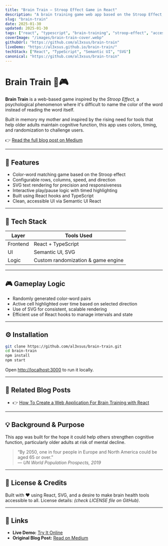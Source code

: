 ```yaml
---
title: "Brain Train – Stroop Effect Game in React"
description: "A brain training game web app based on the Stroop Effect, built with React, TypeScript, and Semantic UI. Inspired by cognitive science and personal motivation."
slug: "brain-train"
date: 2025-01-30
updated: 2025-01-30
tags: ["react", "typescript", "brain-training", "stroop-effect", "accessibility", "games", "semantic-ui"]
coverImage: "/images/brain-train-cover.webp"
githubUrl: "https://github.com/al3xsus/brain-train"
liveDemo: "https://al3xsus.github.io/brain-train/"
techStack: ["React", "TypeScript", "Semantic UI", "SVG"]
canonical: "https://github.com/al3xsus/brain-train"
---
```


# Brain Train 🧠🎮

**Brain Train** is a web-based game inspired by the *Stroop Effect*, a psychological phenomenon where it's difficult to name the color of the word instead of reading the word itself.

Built in memory my mother and inspired by the rising need for tools that help older adults maintain cognitive function, this app uses colors, timing, and randomization to challenge users.

👉 [Read the full blog post on Medium](https://levelup.gitconnected.com/web-application-for-a-brain-training-23dc567f0315)

---

## 🚀 Features

- Color-word matching game based on the Stroop effect
- Configurable rows, columns, speed, and direction
- SVG text rendering for precision and responsiveness
- Interactive play/pause logic with timed highlighting
- Built using React hooks and TypeScript
- Clean, accessible UI via Semantic UI React

---

## 🧰 Tech Stack

| Layer    | Tools Used           |
|----------|----------------------|
| Frontend | React + TypeScript   |
| UI       | Semantic UI, SVG     |
| Logic    | Custom randomization & game engine |

---

## 🎮 Gameplay Logic

- Randomly generated color-word pairs
- Active cell highlighted over time based on selected direction
- Use of SVG for consistent, scalable rendering
- Efficient use of React hooks to manage intervals and state

---

## ⚙️ Installation

```bash
git clone https://github.com/al3xsus/brain-train.git
cd brain-train
npm install
npm start
```

Open [http://localhost:3000](http://localhost:3000) to run it locally.

---

## 🧩 Related Blog Posts

- 👉 [How To Create a Web Application For Brain Training with React](https://levelup.gitconnected.com/web-application-for-a-brain-training-23dc567f0315)

---

## 💡 Background & Purpose

This app was built for the hope it could help others strengthen cognitive function, particularly older adults at risk of mental decline.

> “By 2050, one in four people in Europe and North America could be aged 65 or over.”  
> — *UN World Population Prospects, 2019*

---

## 📜 License & Credits

Built with ❤️ using React, SVG, and a desire to make brain health tools accessible to all.
License details: _(check LICENSE file on GitHub)_.

---

## 🔗 Links

- **Live Demo:** [Try It Online](https://al3xsus.github.io/brain-train/)
- **Original Blog Post:** [Read on Medium](https://levelup.gitconnected.com/web-application-for-a-brain-training-23dc567f0315)